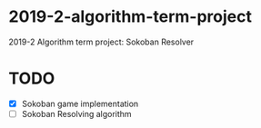 # 2019-2-algorithm-term-project
2019-2 Algorithm term project: Sokoban Resolver

# TODO
- [x] Sokoban game implementation
- [ ] Sokoban Resolving algorithm
